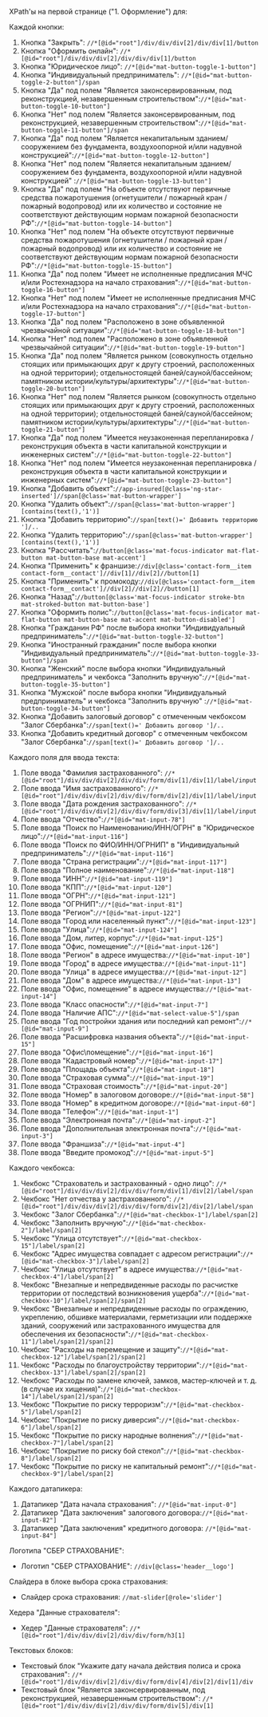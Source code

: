 XPath'ы на первой странице ("1. Оформление") для:    

Каждой кнопки:  
   1. Кнопка "Закрыть": `//*[@id="root"]/div/div/div[2]/div/div[1]/button`
   2. Кнопка "Оформить онлайн": `//*[@id="root"]/div/div/div[2]/div/div/div[1]/button`  
   3. Кнопка "Юридическое лицо": `//*[@id="mat-button-toggle-1-button"]`
   4. Кнопка "Индивидуальный предприниматель": `//*[@id="mat-button-toggle-2-button"]/span`
   5. Кнопка "Да" под полем "Является законсервированным, под реконструкцией, незавершенным строительством":`//*[@id="mat-button-toggle-10-button"]`
   6. Кнопка "Нет" под полем "Является законсервированным, под реконструкцией, незавершенным строительством":`//*[@id="mat-button-toggle-11-button"]/span`
   7. Кнопка "Да" под полем "Является некапитальным зданием/сооружением без фундамента, воздухоопорной и/или надувной конструкцией":`//*[@id="mat-button-toggle-12-button"]`
   8. Кнопка "Нет" под полем "Является некапитальным зданием/сооружением без фундамента, воздухоопорной и/или надувной конструкцией" :`//*[@id="mat-button-toggle-13-button"]`
   9. Кнопка "Да" под полем "На объекте отсутствуют первичные средства пожаротушения (огнетушители / пожарный кран / пожарный водопровод) или их количество и состояние не соответствуют действующим нормам пожарной безопасности РФ":`//*[@id="mat-button-toggle-14-button"]`
   10. Кнопка "Нет" под полем "На объекте отсутствуют первичные средства пожаротушения (огнетушители / пожарный кран / пожарный водопровод) или их количество и состояние не соответствуют действующим нормам пожарной безопасности РФ":`//*[@id="mat-button-toggle-15-button"]`
   11. Кнопка "Да" под полем "Имеет не исполненные предписания МЧС и/или Ростехнадзора на начало страхования":`//*[@id="mat-button-toggle-16-button"]`
   12. Кнопка "Нет" под полем "Имеет не исполненные предписания МЧС и/или Ростехнадзора на начало страхования":`//*[@id="mat-button-toggle-17-button"]`
   13. Кнопка "Да" под полем "Расположено в зоне объявленной чрезвычайной ситуации":`//*[@id="mat-button-toggle-18-button"]`
   14. Кнопка "Нет" под полем "Расположено в зоне объявленной чрезвычайной ситуации":`//*[@id="mat-button-toggle-19-button"]`
   15. Кнопка "Да" под полем "Является рынком (совокупность отдельно стоящих или примыкающих друг к другу строений, расположенных на одной территории); отдельностоящей баней/сауной/бассейном; памятником истории/культуры/архитектуры":`//*[@id="mat-button-toggle-20-button"]`
   16. Кнопка "Нет" под полем "Является рынком (совокупность отдельно стоящих или примыкающих друг к другу строений, расположенных на одной территории); отдельностоящей баней/сауной/бассейном; памятником истории/культуры/архитектуры":`//*[@id="mat-button-toggle-21-button"]`
   17. Кнопка "Да" под полем "Имеется неузаконенная перепланировка / реконструкция объекта в части капитальной конструкции и инженерных систем":`//*[@id="mat-button-toggle-22-button"]`
   18. Кнопка "Нет" под полем "Имеется неузаконенная перепланировка / реконструкция объекта в части капитальной конструкции и инженерных систем":`//*[@id="mat-button-toggle-23-button"]`
   19. Кнопка "Добавить объект":`//app-insured[@class='ng-star-inserted']//span[@class='mat-button-wrapper']`
   20. Кнопка "Удалить объект":`//span[@class='mat-button-wrapper'][contains(text(),'1')]`
   21. Кнопка "Добавить территорию":`//span[text()=' Добавить территорию ']/..`
   22. Кнопка "Удалить территорию":`//span[@class='mat-button-wrapper'][contains(text(),'1')]`
   23. Кнопка "Рассчитать":`//button[@class='mat-focus-indicator mat-flat-button mat-button-base mat-accent']`
   24. Кнопка "Применить" к франшизе:`//div[@class='contact-form__item contact-form__contact']//div[1]//div[2]//button[1]`
   25. Кнопка "Применить" к промокоду:`//div[@class='contact-form__item contact-form__contact']//div[2]//div[2]//button[1]`
   26. Кнопка "Назад":`//button[@class='mat-focus-indicator stroke-btn mat-stroked-button mat-button-base']`
   27. Кнопка "Оформить полис":`//button[@class='mat-focus-indicator mat-flat-button mat-button-base mat-accent mat-button-disabled']`
   28. Кнопка "Гражданин РФ" после выбора кнопки "Индивидуальный предприниматель":`//*[@id="mat-button-toggle-32-button"]`
   29. Кнопка "Иностранный гражданин" после выбора кнопки "Индивидуальный предприниматель":`//*[@id="mat-button-toggle-33-button"]/span`
   30. Кнопка "Женский" после выбора кнопки "Индивидуальный предприниматель" и чекбокса "Заполнить вручную":`//*[@id="mat-button-toggle-35-button"]`
   31. Кнопка "Мужской" после выбора кнопки "Индивидуальный предприниматель" и чекбокса "Заполнить вручную" :`//*[@id="mat-button-toggle-34-button"]`
   32. Кнопка "Добавить залоговый договор" с отмеченным чекбоксом "Залог Сбербанка":`//span[text()=' Добавить договор ']/..`
   33. Кнопка "Добавить кредитный договор" с отмеченным чекбоксом "Залог Сбербанка":`//span[text()=' Добавить договор ']/..`    


Каждого поля для ввода текста:
   1. Поле ввода "Фамилия застрахованного": `//*[@id="root"]/div/div/div[2]/div/div/form/div[1]/div[1]/label/input`
   2. Поле ввода "Имя застрахованного": `//*[@id="root"]/div/div/div[2]/div/div/form/div[2]/div[1]/label/input`
   3. Поле ввода "Дата рождения застрахованного": `//*[@id="root"]/div/div/div[2]/div/div/form/div[3]/div[1]/label/input`
   4. Поле ввода "Отчество":`//*[@id="mat-input-78"]`
   5. Поле ввода "Поиск по Наименованию/ИНН/ОГРН" в "Юридическое лицо":`//*[@id="mat-input-116"]`
   6. Поле ввода "Поиск по ФИО/ИНН/ОГРНИП" в "Индивидуальный предприниматель":`//*[@id="mat-input-116"]`
   7. Поле ввода "Страна регистрации":`//*[@id="mat-input-117"]`
   8. Поле ввода "Полное наименование":`//*[@id="mat-input-118"]`
   9. Поле ввода "ИНН":`//*[@id="mat-input-119"]`
   10. Поле ввода "КПП":`//*[@id="mat-input-120"]`
   11. Поле ввода "ОГРН":`//*[@id="mat-input-121"]`
   12. Поле ввода "ОГРНИП":`//*[@id="mat-input-81"]`
   13. Поле ввода "Регион":`//*[@id="mat-input-122"]`
   14. Поле ввода "Город или населенный пункт":`//*[@id="mat-input-123"]`
   15. Поле ввода "Улица":`//*[@id="mat-input-124"]`
   16. Поле ввода "Дом, литер, корпус":`//*[@id="mat-input-125"]`
   17. Поле ввода "Офис, помещение":`//*[@id="mat-input-126"]`
   18. Поле ввода "Регион" в адресе имущества:`//*[@id="mat-input-10"]`
   19. Поле ввода "Город" в адресе имущества:`//*[@id="mat-input-11"]`
   20. Поле ввода "Улица" в адресе имущества:`//*[@id="mat-input-12"]`
   21. Поле ввода "Дом" в адресе имущества:`//*[@id="mat-input-13"]`
   22. Поле ввода "Офис, помещение" в адресе имущества:`//*[@id="mat-input-14"]`
   23. Поле ввода "Класс опасности":`//*[@id="mat-input-7"]`
   24. Поле ввода "Наличие АПС":`//*[@id="mat-select-value-5"]/span`
   25. Поле ввода "Год постройки здания или последний кап ремонт":`//*[@id="mat-input-9"]`
   26. Поле ввода "Расшифровка названия объекта":`//*[@id="mat-input-15"]`
   27. Поле ввода "Офис\помещение":`//*[@id="mat-input-16"]`
   28. Поле ввода "Кадастровый номер":`//*[@id="mat-input-17"]`
   29. Поле ввода "Площадь объекта":`//*[@id="mat-input-18"]`
   30. Поле ввода "Страховая сумма":`//*[@id="mat-input-19"]`
   31. Поле ввода "Страховая стоимость":`//*[@id="mat-input-20"]`
   32. Поле ввода "Номер" в залоговом договоре:`//*[@id="mat-input-58"]`
   33. Поле ввода "Номер" в кредитном договоре:`//*[@id="mat-input-60"]`
   34. Поле ввода "Телефон":`//*[@id="mat-input-1"]`
   35. Поле ввода "Электронная почта":`//*[@id="mat-input-2"]`
   36. Поле ввода "Дополнительная электронная почта":`//*[@id="mat-input-3"]`
   37. Поле ввода "Франшиза":`//*[@id="mat-input-4"]`
   38. Поле ввода "Введите промокод":`//*[@id="mat-input-5"]`    

Каждого чекбокса:
   1. Чекбокс "Страхователь и застрахованный - одно лицо": `//*[@id="root"]/div/div/div[2]/div/div/form/div[1]/div[2]/label/span`
   2. Чекбокс "Нет отчества у застрахованного": `//*[@id="root"]/div/div/div[2]/div/div/form/div[2]/div[2]/label/span`
   3. Чекбокс "Залог Сбербанка":`//*[@id="mat-checkbox-1"]/label/span[2]`
   4. Чекбокс "Заполнить вручную":`//*[@id="mat-checkbox-2"]/label/span[2]`
   5. Чекбокс "Улица отсутствует":`//*[@id="mat-checkbox-15"]/label/span[2]`
   6. Чекбокс "Адрес имущества совпадает с адресом регистрации":`//*[@id="mat-checkbox-3"]/label/span[2]`
   7. Чекбокс "Улица отсутствует" в адресе имущества:`//*[@id="mat-checkbox-4"]/label/span[2]`
   8. Чекбокс "Внезапные и непредвиденные расходы по расчистке территории от последствий возникновения ущерба":`//*[@id="mat-checkbox-10"]/label/span[2]/span[2]`
   9. Чекбокс "Внезапные и непредвиденные расходы по ограждению, укреплению, обшивке материалами, герметизации или поддержке зданий, сооружений или застрахованного имущества для обеспечения их безопасности":`//*[@id="mat-checkbox-11"]/label/span[2]/span[2]`
   10. Чекбокс "Расходы на перемещение и защиту":`//*[@id="mat-checkbox-12"]/label/span[2]/span[2]`
   11. Чекбокс "Расходы по благоустройству территории":`//*[@id="mat-checkbox-13"]/label/span[2]/span[2]`
   12. Чекбокс "Расходы по замене ключей, замков, мастер-ключей и т. д. (в случае их хищения)":`//*[@id="mat-checkbox-14"]/label/span[2]/span[2]`
   13. Чекбокс "Покрытие по риску терроризм":`//*[@id="mat-checkbox-5"]/label/span[2]`
   14. Чекбокс "Покрытие по риску диверсия":`//*[@id="mat-checkbox-6"]/label/span[2]`
   15. Чекбокс "Покрытие по риску народные волнения":`//*[@id="mat-checkbox-7"]/label/span[2]`
   16. Чекбокс "Покрытие по риску бой стекол":`//*[@id="mat-checkbox-8"]/label/span[2]`
   17. Чекбокс "Покрытие по риску не капитальный ремонт":`//*[@id="mat-checkbox-9"]/label/span[2]`    


Каждого датапикера:
1. Датапикер "Дата начала страхования": `//*[@id="mat-input-0"]` 
2. Датапикер "Дата заключения" залогового договора:`//*[@id="mat-input-82"]`
3. Датапикер "Дата заключения" кредитного договора: `//*[@id="mat-input-84"]`    


Логотипа "СБЕР СТРАХОВАНИЕ":
   - Логотип "СБЕР СТРАХОВАНИЕ": `//div[@class='header__logo']`    


Слайдера в блоке выбора срока страхования:
   - Слайдер срока страхования: `//mat-slider[@role='slider']`

Хедера "Данные страхователя":
   - Хедер "Данные страхователя": `//*[@id="root"]/div/div/div[2]/div/div/form/h3[1]`    
   


Текстовых блоков:
   - Текстовый блок "Укажите дату начала действия полиса и срока страхования": `//*[@id="root"]/div/div/div[2]/div/div/form/div[4]/div[2]/div[1]/div`
   - Текстовый блок "Является законсервированным, под реконструкцией, незавершенным строительством": `//*[@id="root"]/div/div/div[2]/div/div/form/div[5]/div[1]`  
